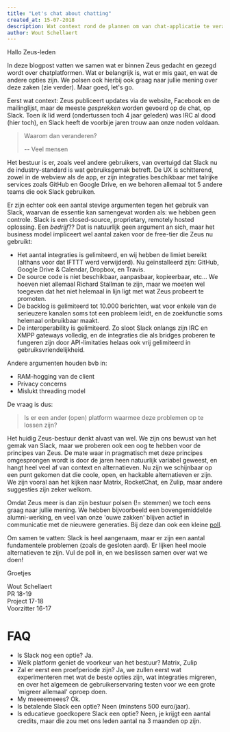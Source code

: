 ```yaml
---
title: "Let's chat about chatting"
created_at: 15-07-2018
description: Wat context rond de plannen om van chat-applicatie te veranderen
author: Wout Schellaert
---
```


Hallo Zeus-leden

In deze blogpost vatten we samen wat er binnen Zeus gedacht en gezegd wordt over chatplatformen. Wat er belangrijk is, wat er mis gaat, en wat de andere opties zijn. We polsen ook hierbij ook graag naar jullie mening over deze zaken (zie verder). Maar goed, let's go.

Eerst wat context: Zeus publiceert updates via de website, Facebook en de mailinglijst, maar de meeste _gesprekken_ worden gevoerd op de chat, op Slack. Toen ik lid werd (ondertussen toch 4 jaar geleden) was IRC al dood (hier toch), en Slack heeft de voorbije jaren trouw aan onze noden voldaan.

> Waarom dan veranderen?
>
> -- Veel mensen

Het bestuur is er, zoals veel andere gebruikers, van overtuigd dat Slack nu de industry-standard is wat gebruiksgemak betreft. De UX is schitterend, zowel in de webview als de app, er zijn integraties beschikbaar met talrijke services zoals GitHub en Google Drive, en we behoren allemaal tot 5 andere teams die ook Slack gebruiken.

Er zijn echter ook een aantal stevige argumenten tegen het gebruik van Slack, waarvan de essentie kan samengevat worden als: we hebben geen controle. Slack is een closed-source, proprietary, remotely hosted oplossing. Een _bedrijf_?? Dat is natuurlijk geen argument an sich, maar het business model impliceert wel aantal zaken voor de free-tier die Zeus nu gebruikt:

- Het aantal integraties is gelimiteerd, en wij hebben de limiet bereikt (althans voor dat IFTTT werd verwijderd). Nu geïnstalleerd zijn: GitHub, Google Drive & Calendar, Dropbox, en Travis.
- De source code is niet beschikbaar, aanpasbaar, kopieerbaar, etc... We hoeven niet allemaal Richard Stallman te zijn, maar we moeten wel toegeven dat het niet helemaal in lijn ligt met wat Zeus probeert te promoten.
- De backlog is gelimiteerd tot 10.000 berichten, wat voor enkele van de serieuzere kanalen soms tot een probleem leidt, en de zoekfunctie soms helemaal onbruikbaar maakt.
- De interoperability is gelimiteerd. Zo sloot Slack onlangs zijn IRC en XMPP gateways volledig, en de integraties die als bridges proberen te fungeren zijn door API-limitaties helaas ook vrij gelimiteerd in gebruiksvriendelijkheid.

Andere argumenten houden bvb in:

- RAM-hogging van de client
- Privacy concerns
- Mislukt threading model

De vraag is dus:

> Is er een ander (open) platform waarmee deze problemen op te lossen zijn?

Het huidig Zeus-bestuur denkt alvast van wel. We zijn ons bewust van het gemak van Slack, maar we proberen ook een oog te hebben voor de principes van Zeus. De mate waar in pragmatisch met deze principes omgesprongen wordt is door de jaren heen natuurlijk variabel geweest, en hangt heel veel af van context en alternatieven. Nu zijn we schijnbaar op een punt gekomen dat die coole, open, en hackable alternatieven er zijn. We zijn vooral aan het kijken naar Matrix, RocketChat, en Zulip, maar andere suggesties zijn zeker welkom.

Omdat Zeus meer is dan zijn bestuur polsen (!= stemmen) we toch eens graag naar jullie mening. We hebben bijvoorbeeld een bovengemiddelde alumni-werking, en veel van onze 'ouwe zakken' blijven actief in communicatie met de nieuwere generaties. Bij deze dan ook een kleine [poll](https://docs.google.com/forms/d/e/1FAIpQLSfbkIWCUp3-QiyttC4nY-nv-YMmajG94o71K04RlDhyyhIZwA/viewform).

Om samen te vatten: Slack is heel aangenaam, maar er zijn een aantal fundamentele problemen (zoals de gesloten aard). Er lijken heel mooie alternatieven te zijn. Vul de poll in, en we beslissen samen over wat we doen!

Groetjes

Wout Schellaert<br/>
PR 18-19<br/>
Project 17-18<br/>
Voorzitter 16-17

# FAQ

- Is Slack nog een optie? Ja.
- Welk platform geniet de voorkeur van het bestuur? Matrix, Zulip
- Zal er eerst een proefperiode zijn? Ja, we zullen eerst wat experimenteren met wat de beste opties zijn, wat integraties migreren, en over het algemeen de gebruikerservaring testen voor we een grote 'migreer allemaal' oproep doen.
- My meeeemeees? Ok.
- Is betalende Slack een optie? Neen (minstens 500 euro/jaar).
- Is educatieve goedkopere Slack een optie? Neen, je krijgt een aantal credits, maar die zou met ons leden aantal na 3 maanden op zijn.
